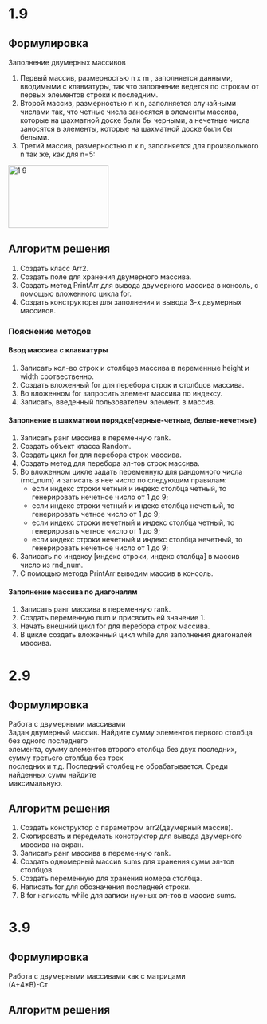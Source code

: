 ﻿<h1>1.9</h1>
<h2>Формулировка</h2>

Заполнение двумерных массивов<br>
1. Первый массив, размерностью n х m , заполняется данными, вводимыми с клавиатуры, так что
заполнение ведется по строкам от первых элементов строки к последним.
1. Второй массив, размерностью n х n, заполняется случайными числами так, что четные числа
заносятся в элементы массива, которые на шахматной доске были бы черными, а нечетные числа
заносятся в элементы, которые на шахматной доске были бы белыми.
1. Третий массив, размерностью n х n, заполняется для произвольного n так же, как для n=5:
<img width="201" height="126" alt="1 9" src="https://github.com/user-attachments/assets/f31bcbe5-af75-42e7-aa29-7d625ebe9054" />




<h2> Алгоритм решения </h2>

1. Создать класс Arr2.
1. Создать поле для хранения двумерного массива.
1. Создать метод PrintArr для вывода двумерного массива в консоль, с помощью вложенного цикла for.
1. Создать конструкторы для заполнения и вывода 3-х двумерных массивов.

<h3> Пояснение методов </h3>



<h4>Ввод массива с клавиатуры</h4>

1. Записать кол-во строк и столбцов массива в переменные height и width соотвественно.
1. Создать вложенный for для перебора строк и столбцов массива.
1. Во вложенном for запросить элемент массива по индексу.
1. Записать, введенный пользователем элемент, в массив.

<h4>Заполнение в шахматном порядке(черные-четные, белые-нечетные)</h4>

1. Записать ранг массива в переменную rank.
1. Создать объект класса Random.
1. Создать цикл for для перебора строк массива.
1. Создать метод для перебора эл-тов строк массива.
1. Во вложенном цикле задать переменную для рандомного числа (rnd_num) и записать в нее число по следующим правилам:
    * если индекс строки четный и индекс столбца четный, то генерировать нечетное число от 1 до 9;
    * если индекс строки четный и индекс столбца нечетный, то генерировать четное число от 1 до 9;
    * если индекс строки нечетный и индекс столбца четный, то генерировать четное число от 1 до 9;
    * если индекс строки нечетный и индекс столбца нечетный, то генерировать нечетное число от 1 до 9;
1. Записать по индексу [индекс строки, индекс столбца] в массив число из rnd_num.
1. С помощью метода PrintArr выводим массив в консоль.

<h4>Заполнение массива по диагоналям</h4>

1. Записать ранг массива в переменную rank.
1. Создать переменную num и присвоить ей значение 1.
1. Начать внешний цикл for для перебора строк массива.
1. В цикле создать вложенный цикл while для заполнения диагоналей массива.


<h1>2.9</h1>
<h2>Формулировка</h2>

Работа с двумерными массивами<br>
Задан двумерный массив. Найдите сумму элементов первого столбца без одного последнего<br>
элемента, сумму элементов второго столбца без двух последних, сумму третьего столбца без трех<br>
последних и т.д. Последний столбец не обрабатывается. Среди найденных сумм найдите<br>
максимальную.

<h2>Алгоритм решения</h2>

1. Создать конструктор с параметром arr2(двумерный массив).
1. Скопировать и переделать конструктор для вывода двумерного массива на экран.
1. Записать ранг массива в переменную rank.
1. Создать одномерный массив sums для хранения сумм эл-тов столбцов.
1. Создать переменную для хранения номера столбца.
1. Написать for для обозначения последней строки.
1. В for написать while для записи нужных эл-тов в массив sums.

<h1>3.9</h1>
<h2>Формулировка</h2>

Работа с двумерными массивами как с матрицами<br>
(А+4*В)-Ст

<h2>Алгоритм решения</h2>

